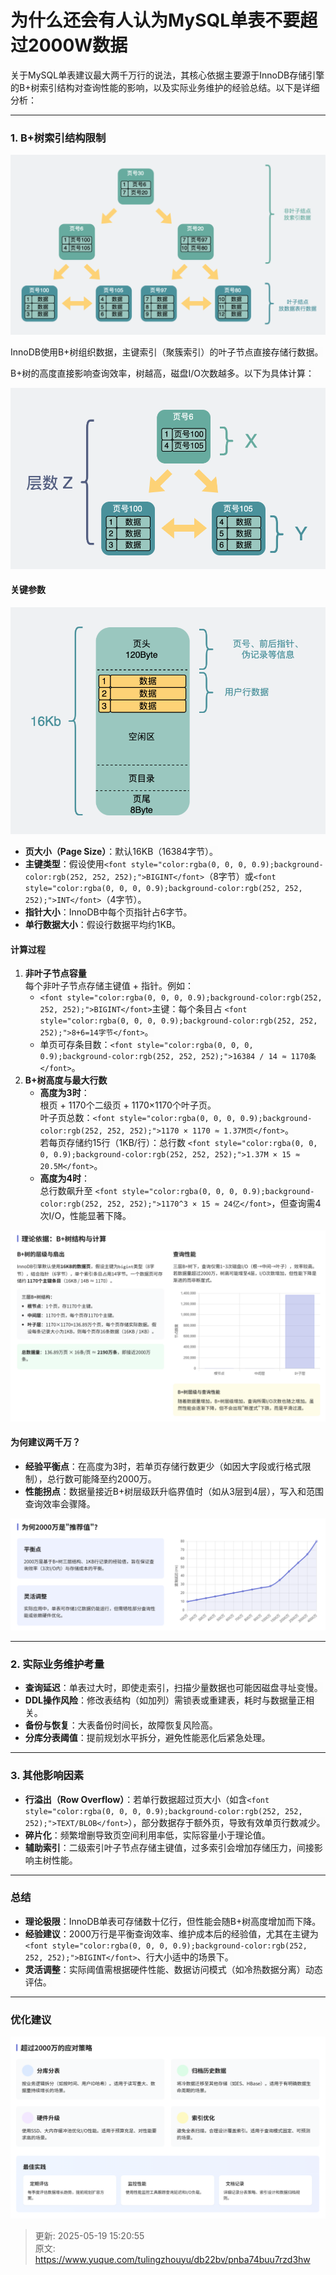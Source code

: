 # 为什么还会有人认为MySQL单表不要超过2000W数据

<font style="color:rgba(0, 0, 0, 0.9);background-color:rgb(252, 252, 252);">关于MySQL单表建议最大两千万行的说法，其核心依据主要源于InnoDB存储引擎的B+树索引结构对查询性能的影响，以及实际业务维护的经验总结。以下是详细分析：</font>

---

### **<font style="color:rgba(0, 0, 0, 0.9);background-color:rgb(252, 252, 252);">1. B+树索引结构限制</font>**
![1747317753732-3fa5f873-fbf5-44b2-91b4-90c5152f3cc2.png](./img/JV32AXA3Gqr1LBGY/1747317753732-3fa5f873-fbf5-44b2-91b4-90c5152f3cc2-453103.png)

<font style="color:rgba(0, 0, 0, 0.9);background-color:rgb(252, 252, 252);">InnoDB使用B+树组织数据，主键索引（聚簇索引）的叶子节点直接存储行数据。</font>

<font style="color:rgba(0, 0, 0, 0.9);background-color:rgb(252, 252, 252);">B+树的高度直接影响查询效率，树越高，磁盘I/O次数越多。以下为具体计算：</font>

![1747317828754-6aef92cd-2107-4059-9122-83d54f463c2c.png](./img/JV32AXA3Gqr1LBGY/1747317828754-6aef92cd-2107-4059-9122-83d54f463c2c-788893.png)

#### **<font style="color:rgba(0, 0, 0, 0.9);background-color:rgb(252, 252, 252);">关键参数</font>**
![1747317855029-436fe338-27ce-4996-afba-eed1100e1e8e.png](./img/JV32AXA3Gqr1LBGY/1747317855029-436fe338-27ce-4996-afba-eed1100e1e8e-118948.png)

+ **<font style="color:rgba(0, 0, 0, 0.9);background-color:rgb(252, 252, 252);">页大小（Page Size）</font>**<font style="color:rgba(0, 0, 0, 0.9);background-color:rgb(252, 252, 252);">：默认16KB（16384字节）。</font>
+ **<font style="color:rgba(0, 0, 0, 0.9);background-color:rgb(252, 252, 252);">主键类型</font>**<font style="color:rgba(0, 0, 0, 0.9);background-color:rgb(252, 252, 252);">：假设使用</font>`<font style="color:rgba(0, 0, 0, 0.9);background-color:rgb(252, 252, 252);">BIGINT</font>`<font style="color:rgba(0, 0, 0, 0.9);background-color:rgb(252, 252, 252);">（8字节）或</font>`<font style="color:rgba(0, 0, 0, 0.9);background-color:rgb(252, 252, 252);">INT</font>`<font style="color:rgba(0, 0, 0, 0.9);background-color:rgb(252, 252, 252);">（4字节）。</font>
+ **<font style="color:rgba(0, 0, 0, 0.9);background-color:rgb(252, 252, 252);">指针大小</font>**<font style="color:rgba(0, 0, 0, 0.9);background-color:rgb(252, 252, 252);">：InnoDB中每个页指针占6字节。</font>
+ **<font style="color:rgba(0, 0, 0, 0.9);background-color:rgb(252, 252, 252);">单行数据大小</font>**<font style="color:rgba(0, 0, 0, 0.9);background-color:rgb(252, 252, 252);">：假设行数据平均约1KB。</font>

#### **<font style="color:rgba(0, 0, 0, 0.9);background-color:rgb(252, 252, 252);">计算过程</font>**
1. **<font style="color:rgba(0, 0, 0, 0.9);background-color:rgb(252, 252, 252);">非叶子节点容量</font>**<font style="color:rgba(0, 0, 0, 0.9);background-color:rgb(252, 252, 252);">  
</font><font style="color:rgba(0, 0, 0, 0.9);background-color:rgb(252, 252, 252);">每个非叶子节点存储主键值 + 指针。例如：</font>
    - `<font style="color:rgba(0, 0, 0, 0.9);background-color:rgb(252, 252, 252);">BIGINT</font>`<font style="color:rgba(0, 0, 0, 0.9);background-color:rgb(252, 252, 252);">主键：每个条目占</font><font style="color:rgba(0, 0, 0, 0.9);background-color:rgb(252, 252, 252);"> </font>`<font style="color:rgba(0, 0, 0, 0.9);background-color:rgb(252, 252, 252);">8+6=14字节</font>`<font style="color:rgba(0, 0, 0, 0.9);background-color:rgb(252, 252, 252);">。</font>
    - <font style="color:rgba(0, 0, 0, 0.9);background-color:rgb(252, 252, 252);">单页可存条目数：</font>`<font style="color:rgba(0, 0, 0, 0.9);background-color:rgb(252, 252, 252);">16384 / 14 ≈ 1170条</font>`<font style="color:rgba(0, 0, 0, 0.9);background-color:rgb(252, 252, 252);">。</font>
2. **<font style="color:rgba(0, 0, 0, 0.9);background-color:rgb(252, 252, 252);">B+树高度与最大行数</font>**
    - **<font style="color:rgba(0, 0, 0, 0.9);background-color:rgb(252, 252, 252);">高度为3时</font>**<font style="color:rgba(0, 0, 0, 0.9);background-color:rgb(252, 252, 252);">：  
</font><font style="color:rgba(0, 0, 0, 0.9);background-color:rgb(252, 252, 252);">根页 + 1170个二级页 + 1170×1170个叶子页。  
</font><font style="color:rgba(0, 0, 0, 0.9);background-color:rgb(252, 252, 252);">叶子页总数：</font>`<font style="color:rgba(0, 0, 0, 0.9);background-color:rgb(252, 252, 252);">1170 × 1170 ≈ 1.37M页</font>`<font style="color:rgba(0, 0, 0, 0.9);background-color:rgb(252, 252, 252);">。  
</font><font style="color:rgba(0, 0, 0, 0.9);background-color:rgb(252, 252, 252);">若每页存储约15行（1KB/行）：总行数</font><font style="color:rgba(0, 0, 0, 0.9);background-color:rgb(252, 252, 252);"> </font>`<font style="color:rgba(0, 0, 0, 0.9);background-color:rgb(252, 252, 252);">1.37M × 15 ≈ 20.5M</font>`<font style="color:rgba(0, 0, 0, 0.9);background-color:rgb(252, 252, 252);">。</font>
    - **<font style="color:rgba(0, 0, 0, 0.9);background-color:rgb(252, 252, 252);">高度为4时</font>**<font style="color:rgba(0, 0, 0, 0.9);background-color:rgb(252, 252, 252);">：  
</font><font style="color:rgba(0, 0, 0, 0.9);background-color:rgb(252, 252, 252);">总行数飙升至</font><font style="color:rgba(0, 0, 0, 0.9);background-color:rgb(252, 252, 252);"> </font>`<font style="color:rgba(0, 0, 0, 0.9);background-color:rgb(252, 252, 252);">1170^3 × 15 ≈ 24亿</font>`<font style="color:rgba(0, 0, 0, 0.9);background-color:rgb(252, 252, 252);">，但查询需4次I/O，性能显著下降。</font>

![1747547163604-7fba5c1b-01c6-4a19-a038-179b765c11b5.png](./img/JV32AXA3Gqr1LBGY/1747547163604-7fba5c1b-01c6-4a19-a038-179b765c11b5-423260.png)

#### **<font style="color:rgba(0, 0, 0, 0.9);background-color:rgb(252, 252, 252);">为何建议两千万？</font>**
+ **<font style="color:rgba(0, 0, 0, 0.9);background-color:rgb(252, 252, 252);">经验平衡点</font>**<font style="color:rgba(0, 0, 0, 0.9);background-color:rgb(252, 252, 252);">：在高度为3时，若单页存储行数更少（如因大字段或行格式限制），总行数可能降至约2000万。</font>
+ **<font style="color:rgba(0, 0, 0, 0.9);background-color:rgb(252, 252, 252);">性能拐点</font>**<font style="color:rgba(0, 0, 0, 0.9);background-color:rgb(252, 252, 252);">：数据量接近B+树层级跃升临界值时（如从3层到4层），写入和范围查询效率会骤降。</font>

![1747547120502-f030243e-6b9b-47d1-8fd0-f2ae1783f53a.png](./img/JV32AXA3Gqr1LBGY/1747547120502-f030243e-6b9b-47d1-8fd0-f2ae1783f53a-470630.png)

---

### **<font style="color:rgba(0, 0, 0, 0.9);background-color:rgb(252, 252, 252);">2. 实际业务维护考量</font>**
+ **<font style="color:rgba(0, 0, 0, 0.9);background-color:rgb(252, 252, 252);">查询延迟</font>**<font style="color:rgba(0, 0, 0, 0.9);background-color:rgb(252, 252, 252);">：单表过大时，即使走索引，扫描少量数据也可能因磁盘寻址变慢。</font>
+ **<font style="color:rgba(0, 0, 0, 0.9);background-color:rgb(252, 252, 252);">DDL操作风险</font>**<font style="color:rgba(0, 0, 0, 0.9);background-color:rgb(252, 252, 252);">：修改表结构（如加列）需锁表或重建表，耗时与数据量正相关。</font>
+ **<font style="color:rgba(0, 0, 0, 0.9);background-color:rgb(252, 252, 252);">备份与恢复</font>**<font style="color:rgba(0, 0, 0, 0.9);background-color:rgb(252, 252, 252);">：大表备份时间长，故障恢复风险高。</font>
+ **<font style="color:rgba(0, 0, 0, 0.9);background-color:rgb(252, 252, 252);">分库分表阈值</font>**<font style="color:rgba(0, 0, 0, 0.9);background-color:rgb(252, 252, 252);">：提前规划水平拆分，避免性能恶化后紧急处理。</font>

---

### **<font style="color:rgba(0, 0, 0, 0.9);background-color:rgb(252, 252, 252);">3. 其他影响因素</font>**
+ **<font style="color:rgba(0, 0, 0, 0.9);background-color:rgb(252, 252, 252);">行溢出（Row Overflow）</font>**<font style="color:rgba(0, 0, 0, 0.9);background-color:rgb(252, 252, 252);">：若单行数据超过页大小（如含</font>`<font style="color:rgba(0, 0, 0, 0.9);background-color:rgb(252, 252, 252);">TEXT/BLOB</font>`<font style="color:rgba(0, 0, 0, 0.9);background-color:rgb(252, 252, 252);">），部分数据存于额外页，导致有效单页行数减少。</font>
+ **<font style="color:rgba(0, 0, 0, 0.9);background-color:rgb(252, 252, 252);">碎片化</font>**<font style="color:rgba(0, 0, 0, 0.9);background-color:rgb(252, 252, 252);">：频繁增删导致页空间利用率低，实际容量小于理论值。</font>
+ **<font style="color:rgba(0, 0, 0, 0.9);background-color:rgb(252, 252, 252);">辅助索引</font>**<font style="color:rgba(0, 0, 0, 0.9);background-color:rgb(252, 252, 252);">：二级索引叶子节点存储主键值，过多索引会增加存储压力，间接影响主树性能。</font>

---

### **<font style="color:rgba(0, 0, 0, 0.9);background-color:rgb(252, 252, 252);">总结</font>**
+ **<font style="color:rgba(0, 0, 0, 0.9);background-color:rgb(252, 252, 252);">理论极限</font>**<font style="color:rgba(0, 0, 0, 0.9);background-color:rgb(252, 252, 252);">：InnoDB单表可存储数十亿行，但性能会随B+树高度增加而下降。</font>
+ **<font style="color:rgba(0, 0, 0, 0.9);background-color:rgb(252, 252, 252);">经验建议</font>**<font style="color:rgba(0, 0, 0, 0.9);background-color:rgb(252, 252, 252);">：2000万行是平衡查询效率、维护成本后的经验值，尤其在主键为</font>`<font style="color:rgba(0, 0, 0, 0.9);background-color:rgb(252, 252, 252);">BIGINT</font>`<font style="color:rgba(0, 0, 0, 0.9);background-color:rgb(252, 252, 252);">、行大小适中的场景下。</font>
+ **<font style="color:rgba(0, 0, 0, 0.9);background-color:rgb(252, 252, 252);">灵活调整</font>**<font style="color:rgba(0, 0, 0, 0.9);background-color:rgb(252, 252, 252);">：实际阈值需根据硬件性能、数据访问模式（如冷热数据分离）动态评估。</font>

---

### **<font style="color:rgba(0, 0, 0, 0.9);background-color:rgb(252, 252, 252);">优化建议</font>**
![1747547082813-c7a3c414-086a-4545-90ef-5b63ad58dc7f.png](./img/JV32AXA3Gqr1LBGY/1747547082813-c7a3c414-086a-4545-90ef-5b63ad58dc7f-509807.png)



> 更新: 2025-05-19 15:20:55  
> 原文: <https://www.yuque.com/tulingzhouyu/db22bv/pnba74buu7rzd3hw>
